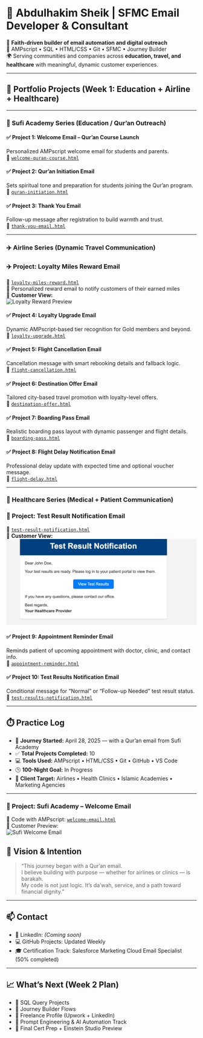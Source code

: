 # 💼 Abdulhakim Sheik | SFMC Email Developer & Consultant

🎯 **Faith-driven builder of email automation and digital outreach**  
🔧 AMPscript • SQL • HTML/CSS • Git • SFMC • Journey Builder  
🌍 Serving communities and companies across **education, travel, and healthcare** with meaningful, dynamic customer experiences.

---

## 📁 Portfolio Projects (Week 1: Education + Airline + Healthcare)

---

### 🕌 Sufi Academy Series (Education / Qur’an Outreach)

#### ✅ Project 1: Welcome Email – Qur’an Course Launch  
Personalized AMPscript welcome email for students and parents.  
📄 [`welcome-quran-course.html`](emails/sufiacademy/welcome-quran-course.html)

#### ✅ Project 2: Qur’an Initiation Email  
Sets spiritual tone and preparation for students joining the Qur’an program.  
📄 [`quran-initiation.html`](emails/sufiacademy/quran-initiation.html)

#### ✅ Project 3: Thank You Email  
Follow-up message after registration to build warmth and trust.  
📄 [`thank-you-email.html`](emails/sufiacademy/thank-you-email.html)

---

### ✈️ Airline Series (Dynamic Travel Communication)

### ✈️ Project: Loyalty Miles Reward Email  
📄 [`loyalty-miles-reward.html`](emails/airline/loyalty-miles-reward.html)  
🎯 Personalized reward email to notify customers of their earned miles  
📸 **Customer View:**  
![Loyalty Reward Preview](mockups/loyalty-miles-reward.png)


#### ✅ Project 4: Loyalty Upgrade Email  
Dynamic AMPscript-based tier recognition for Gold members and beyond.  
📄 [`loyalty-upgrade.html`](emails/airline/loyalty-upgrade.html)

#### ✅ Project 5: Flight Cancellation Email  
Cancellation message with smart rebooking details and fallback logic.  
📄 [`flight-cancellation.html`](emails/airline/flight-cancellation.html)

#### ✅ Project 6: Destination Offer Email  
Tailored city-based travel promotion with loyalty-level offers.  
📄 [`destination-offer.html`](emails/airline/destination-offer.html)

#### ✅ Project 7: Boarding Pass Email  
Realistic boarding pass layout with dynamic passenger and flight details.  
📄 [`boarding-pass.html`](emails/airline/boarding-pass.html)

#### ✅ Project 8: Flight Delay Notification Email  
Professional delay update with expected time and optional voucher message.  
📄 [`flight-delay.html`](emails/airline/flight-delay.html)

---

### 🏥 Healthcare Series (Medical + Patient Communication)
### 🏥 Project: Test Result Notification Email  
📄 [`test-result-notification.html`](emails/healthcare/test-result-notification.html)  
📸 **Customer View:**  
![Test Result Notification](mockups/test-result-notification.png)

#### ✅ Project 9: Appointment Reminder Email  
Reminds patient of upcoming appointment with doctor, clinic, and contact info.  
📄 [`appointment-reminder.html`](emails/healthcare/appointment-reminder.html)

#### ✅ Project 10: Test Results Notification Email  
Conditional message for “Normal” or “Follow-up Needed” test result status.  
📄 [`test-results-notification.html`](emails/healthcare/test-results-notification.html)

---

## ⏱️ Practice Log

- 📅 **Journey Started:** April 28, 2025 — with a Qur’an email from Sufi Academy  
- ✅ **Total Projects Completed:** 10  
- 💻 **Tools Used:** AMPscript • HTML/CSS • Git • GitHub • VS Code  
- 🕒 **100-Night Goal:** In Progress  
- 💼 **Client Target:** Airlines • Health Clinics • Islamic Academies • Marketing Agencies

---
### 🕌 Project: Sufi Academy – Welcome Email  
📄 Code with AMPscript: [`welcome-email.html`](emails/sufiacademy/welcome-email.html)  
📸 Customer Preview:  
![Sufi Welcome Email](mockups/welcome-email-mockup.png)


## 🌱 Vision & Intention

> “This journey began with a Qur’an email.  
> I believe building with purpose — whether for airlines or clinics — is barakah.  
> My code is not just logic. It’s da’wah, service, and a path toward financial dignity.”

---

## 📫 Contact

- 💼 LinkedIn: *(Coming soon)*  
- 💻 GitHub Projects: Updated Weekly  
- 🎓 Certification Track: Salesforce Marketing Cloud Email Specialist (50% completed)

---

## 📈 What’s Next (Week 2 Plan)

- 🧠 SQL Query Projects  
- 🔄 Journey Builder Flows  
- 🤝 Freelance Profile (Upwork + LinkedIn)  
- 🧠 Prompt Engineering & AI Automation Track  
- 📜 Final Cert Prep + Einstein Studio Preview
